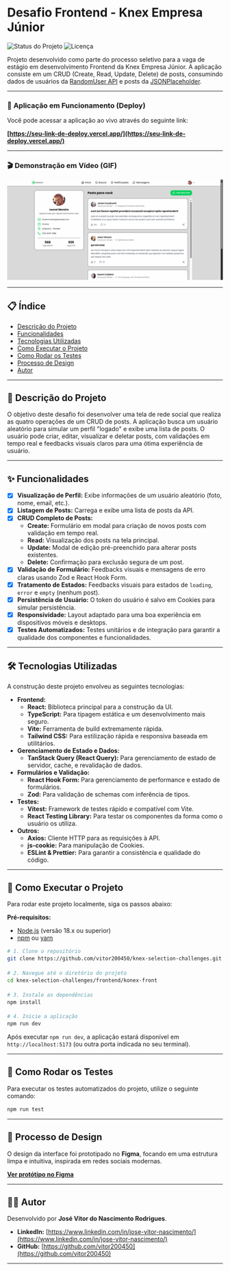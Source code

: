 # Desafio Frontend - Knex Empresa Júnior

![Status do Projeto](https://img.shields.io/badge/status-Concluído-brightgreen)
![Licença](https://img.shields.io/badge/license-MIT-blue)

Projeto desenvolvido como parte do processo seletivo para a vaga de estágio em desenvolvimento Frontend da Knex Empresa Júnior. A aplicação consiste em um CRUD (Create, Read, Update, Delete) de posts, consumindo dados de usuários da [RandomUser API](https://randomuser.me/) e posts da [JSONPlaceholder](https://jsonplaceholder.typicode.com/).

---

### 🚀 **Aplicação em Funcionamento (Deploy)**

Você pode acessar a aplicação ao vivo através do seguinte link:

**[https://seu-link-de-deploy.vercel.app/](https://seu-link-de-deploy.vercel.app/)**

---

### 🎬 **Demonstração em Vídeo (GIF)**

![Demonstração da Aplicação](./public/demo-app.gif)

---

## 📋 Índice

- [Descrição do Projeto](#-descrição-do-projeto)
- [Funcionalidades](#-funcionalidades)
- [Tecnologias Utilizadas](#-tecnologias-utilizadas)
- [Como Executar o Projeto](#-como-executar-o-projeto)
- [Como Rodar os Testes](#-como-rodar-os-testes)
- [Processo de Design](#-processo-de-design)
- [Autor](#-autor)

---

## 📝 Descrição do Projeto

O objetivo deste desafio foi desenvolver uma tela de rede social que realiza as quatro operações de um CRUD de posts. A aplicação busca um usuário aleatório para simular um perfil "logado" e exibe uma lista de posts. O usuário pode criar, editar, visualizar e deletar posts, com validações em tempo real e feedbacks visuais claros para uma ótima experiência de usuário.

---

## ✨ Funcionalidades

- [x] **Visualização de Perfil:** Exibe informações de um usuário aleatório (foto, nome, email, etc.).
- [x] **Listagem de Posts:** Carrega e exibe uma lista de posts da API.
- [x] **CRUD Completo de Posts:**
    - **Create:** Formulário em modal para criação de novos posts com validação em tempo real.
    - **Read:** Visualização dos posts na tela principal.
    - **Update:** Modal de edição pré-preenchido para alterar posts existentes.
    - **Delete:** Confirmação para exclusão segura de um post.
- [x] **Validação de Formulário:** Feedbacks visuais e mensagens de erro claras usando Zod e React Hook Form.
- [x] **Tratamento de Estados:** Feedbacks visuais para estados de `loading`, `error` e `empty` (nenhum post).
- [x] **Persistência de Usuário:** O token do usuário é salvo em Cookies para simular persistência.
- [x] **Responsividade:** Layout adaptado para uma boa experiência em dispositivos móveis e desktops.
- [x] **Testes Automatizados:** Testes unitários e de integração para garantir a qualidade dos componentes e funcionalidades.

---

## 🛠️ Tecnologias Utilizadas

A construção deste projeto envolveu as seguintes tecnologias:

- **Frontend:**
    - **React:** Biblioteca principal para a construção da UI.
    - **TypeScript:** Para tipagem estática e um desenvolvimento mais seguro.
    - **Vite:** Ferramenta de build extremamente rápida.
    - **Tailwind CSS:** Para estilização rápida e responsiva baseada em utilitários.
- **Gerenciamento de Estado e Dados:**
    - **TanStack Query (React Query):** Para gerenciamento de estado de servidor, cache, e revalidação de dados.
- **Formulários e Validação:**
    - **React Hook Form:** Para gerenciamento de performance e estado de formulários.
    - **Zod:** Para validação de schemas com inferência de tipos.
- **Testes:**
    - **Vitest:** Framework de testes rápido e compatível com Vite.
    - **React Testing Library:** Para testar os componentes da forma como o usuário os utiliza.
- **Outros:**
    - **Axios:** Cliente HTTP para as requisições à API.
    - **js-cookie:** Para manipulação de Cookies.
    - **ESLint & Prettier:** Para garantir a consistência e qualidade do código.

---

## 🚀 Como Executar o Projeto

Para rodar este projeto localmente, siga os passos abaixo:

**Pré-requisitos:**

- [Node.js](https://nodejs.org/en/) (versão 18.x ou superior)
- [npm](https://www.npmjs.com/) ou [yarn](https://yarnpkg.com/)

```bash
# 1. Clone o repositório
git clone https://github.com/vitor200450/knex-selection-challenges.git

# 2. Navegue até o diretório do projeto
cd knex-selection-challenges/frontend/konex-front

# 3. Instale as dependências
npm install

# 4. Inicie a aplicação
npm run dev
```

Após executar `npm run dev`, a aplicação estará disponível em `http://localhost:5173` (ou outra porta indicada no seu terminal).

---

## 🧪 Como Rodar os Testes

Para executar os testes automatizados do projeto, utilize o seguinte comando:

```bash
npm run test
```

---

## 🎨 Processo de Design

O design da interface foi prototipado no **Figma**, focando em uma estrutura limpa e intuitiva, inspirada em redes sociais modernas.

**[Ver protótipo no Figma](https://www.figma.com/design/vvZs7XocJtJzFV2tyFIiU1/Konex-Rede-Social?node-id=0-1&t=wJjaK1601UFhyezZ-1)**

---

## 👨‍💻 Autor

Desenvolvido por **José Vitor do Nascimento Rodrigues**.

- **LinkedIn:** [https://www.linkedin.com/in/jose-vitor-nascimento/](https://www.linkedin.com/in/jose-vitor-nascimento/)
- **GitHub:** [https://github.com/vitor200450](https://github.com/vitor200450)

---
